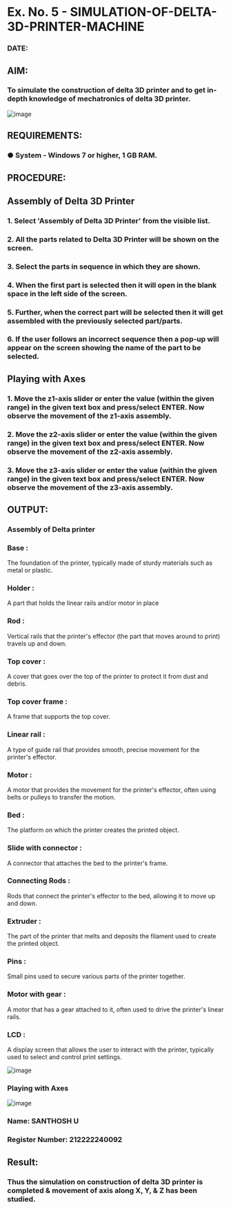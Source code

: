 # Ex. No. 5 - SIMULATION-OF-DELTA-3D-PRINTER-MACHINE

### DATE: 
## AIM:
### To simulate the construction of delta 3D printer and to get in-depth knowledge of mechatronics of delta 3D printer.

![image](https://github.com/Sellakumar1987/Ex.-No.-5---SIMULATION-OF-DELTA-3D-PRINTER-MACHINE/assets/113594316/c784471e-098f-456d-9c1b-e9f0ce56cc9b)

## REQUIREMENTS:
### ●	System - Windows 7 or higher, 1 GB RAM.

## PROCEDURE:

## Assembly of Delta 3D Printer
### 1.	Select 'Assembly of Delta 3D Printer' from the visible list.
### 2.	All the parts related to Delta 3D Printer will be shown on the screen.
### 3.	Select the parts in sequence in which they are shown.
### 4.	When the first part is selected then it will open in the blank space in the left side of the screen.
### 5.	Further, when the correct part will be selected then it will get assembled with the previously selected part/parts.
### 6.	If the user follows an incorrect sequence then a pop-up will appear on the screen showing the name of the part to be selected.

## Playing with Axes
### 1.	Move the z1-axis slider or enter the value (within the given range) in the given text box and press/select ENTER. Now observe the movement of the z1-axis assembly.
### 2.	Move the z2-axis slider or enter the value (within the given range) in the given text box and press/select ENTER. Now observe the movement of the z2-axis assembly.
### 3.	Move the z3-axis slider or enter the value (within the given range) in the given text box and press/select ENTER. Now observe the movement of the z3-axis assembly.

## OUTPUT:
### Assembly of Delta printer
### Base :
The foundation of the printer, typically made of sturdy materials such as metal or plastic.

### Holder :
A part that holds the linear rails and/or motor in place

### Rod :
Vertical rails that the printer's effector (the part that moves around to print) travels up and down.

### Top cover :
A cover that goes over the top of the printer to protect it from dust and debris.

### Top cover frame :
A frame that supports the top cover.

### Linear rail :
A type of guide rail that provides smooth, precise movement for the printer's effector.

### Motor :
A motor that provides the movement for the printer's effector, often using belts or pulleys to transfer the motion.

### Bed :
The platform on which the printer creates the printed object.

### Slide with connector :
A connector that attaches the bed to the printer's frame.

### Connecting Rods :
Rods that connect the printer's effector to the bed, allowing it to move up and down.

### Extruder :
The part of the printer that melts and deposits the filament used to create the printed object.

### Pins :
Small pins used to secure various parts of the printer together.

### Motor with gear :
A motor that has a gear attached to it, often used to drive the printer's linear rails.

### LCD : 
A display screen that allows the user to interact with the printer, typically used to select and control print settings.



![image](https://github.com/gururamu08/Ex.-No.-5---SIMULATION-OF-DELTA-3D-PRINTER-MACHINE/assets/118707009/2589e660-0a09-4c0c-9783-c55ebee61015)

### Playing with Axes

![image](https://github.com/gururamu08/Ex.-No.-5---SIMULATION-OF-DELTA-3D-PRINTER-MACHINE/assets/118707009/4a8a57f9-d194-44fc-a36b-dd2fb85104da)


### Name: SANTHOSH U
### Register Number: 212222240092

## Result: 
### Thus the simulation on construction of delta 3D printer is completed & movement of axis along X, Y, & Z has been studied.
